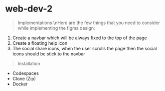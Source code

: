 # web-dev-2

> Implementations
\nHere are the few things that you need to consider while implementing the figma design:
1.	Create a navbar which will be always fixed to the top of the page
2.	Create a floating help icon
3.	The social share icons, when the user scrolls the page then the social icons should be stick to the navbar

> Installation
- Codespaces 
- Clone (Zip)
- Docker 
